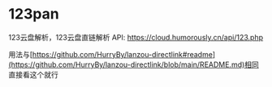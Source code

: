 # 123pan
123云盘解析，123云盘直链解析
API: https://cloud.humorously.cn/api/123.php

用法与[https://github.com/HurryBy/lanzou-directlink#readme](https://github.com/HurryBy/lanzou-directlink/blob/main/README.md)相同
直接看这个就行
